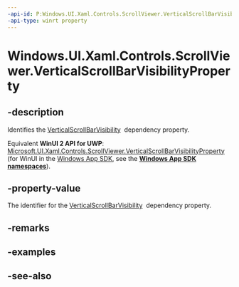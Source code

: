 ```yaml
---
-api-id: P:Windows.UI.Xaml.Controls.ScrollViewer.VerticalScrollBarVisibilityProperty
-api-type: winrt property
---
```


<!-- Property syntax
public Windows.UI.Xaml.DependencyProperty VerticalScrollBarVisibilityProperty { get; }
-->

# Windows.UI.Xaml.Controls.ScrollViewer.VerticalScrollBarVisibilityProperty

## -description
Identifies the [VerticalScrollBarVisibility](scrollviewer_verticalscrollbarvisibility.md)  dependency property.

Equivalent **WinUI 2 API for UWP**: [Microsoft.UI.Xaml.Controls.ScrollViewer.VerticalScrollBarVisibilityProperty](/windows/winui/api/microsoft.ui.xaml.controls.scrollviewer.verticalscrollbarvisibilityproperty) (for WinUI in the [Windows App SDK](/windows/apps/windows-app-sdk/), see the **[Windows App SDK namespaces](/windows/windows-app-sdk/api/winrt/)**).

## -property-value
The identifier for the [VerticalScrollBarVisibility](scrollviewer_verticalscrollbarvisibility.md)  dependency property.

## -remarks

## -examples

## -see-also
